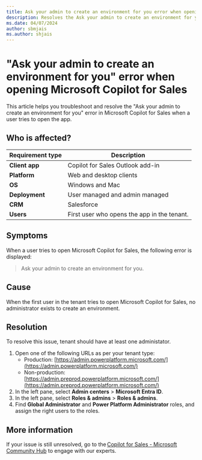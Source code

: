 ```yaml
---
title: Ask your admin to create an environment for you error when opening Microsoft Copilot for Sales
description: Resolves the Ask your admin to create an environment for you error in Microsoft Copilot for Sales when a user tries to open the app.
ms.date: 04/07/2024
author: sbmjais
ms.author: shjais
---
```


# "Ask your admin to create an environment for you" error when opening Microsoft Copilot for Sales

This article helps you troubleshoot and resolve the "Ask your admin to create an environment for you" error in Microsoft Copilot for Sales when a user tries to open the app.

## Who is affected?

| Requirement type |Description  |
|---------|---------|
|**Client app**     |  Copilot for Sales Outlook add-in        |
|**Platform**     | Web and desktop clients         |
|**OS**     | Windows and Mac         |
|**Deployment**     | User managed and admin managed       |
|**CRM**     | Salesforce       |
|**Users**     | First user who opens the app in the tenant.      |

## Symptoms

When a user tries to open Microsoft Copilot for Sales, the following error is displayed:

> Ask your admin to create an environment for you.

## Cause

When the first user in the tenant tries to open Microsoft Copilot for Sales, no administrator exists to create an environment.

## Resolution

To resolve this issue, tenant should have at least one administator.

1. Open one of the following URLs as per your tenant type:
    - Production: [https://admin.powerplatform.microsoft.com/](https://admin.powerplatform.microsoft.com/)
    - Non-production: [https://admin.preprod.powerplatform.microsoft.com/](https://admin.preprod.powerplatform.microsoft.com/)
1. In the left pane, select **Admin centers** > **Microsoft Entra ID**.
1. In the left pane, select **Roles & admins** > **Roles & admins**.
1. Find **Global Administrator** and **Power Platform Administrator** roles, and assign the right users to the roles.

## More information

If your issue is still unresolved, go to the [Copilot for Sales - Microsoft Community Hub](https://techcommunity.microsoft.com/t5/viva-sales/bd-p/VivaSales) to engage with our experts.